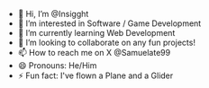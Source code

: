 - 👋 Hi, I’m @Insigght
- 👀 I’m interested in Software / Game Development
- 🌱 I’m currently learning Web Development
- 💞️ I’m looking to collaborate on any fun projects!
- 📫 How to reach me on X @Samuelate99
- 😄 Pronouns: He/Him
- ⚡ Fun fact: I've flown a Plane and a Glider
<!---
Samuelate99/Samuelate99 is a ✨ special ✨ repository because its `README.md` (this file) appears on your GitHub profile.
You can click the Preview link to take a look at your changes.
--->
